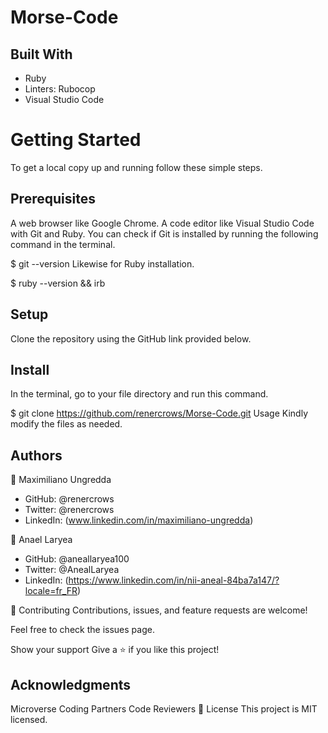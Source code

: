# Morse-Code

## Built With
 - Ruby
 - Linters: Rubocop
 - Visual Studio Code

# Getting Started
To get a local copy up and running follow these simple steps.

## Prerequisites
 A web browser like Google Chrome.
 A code editor like Visual Studio Code with Git and Ruby.
You can check if Git is installed by running the following command in the terminal.

$ git --version
Likewise for Ruby installation.

$ ruby --version && irb
## Setup
Clone the repository using the GitHub link provided below.

## Install
In the terminal, go to your file directory and run this command.

$ git clone https://github.com/renercrows/Morse-Code.git
Usage
Kindly modify the files as needed.

## Authors
👤 Maximiliano Ungredda

- GitHub: @renercrows
- Twitter: @renercrows
- LinkedIn: (www.linkedin.com/in/maximiliano-ungredda)

👤 Anael Laryea

- GitHub: @aneallaryea100
- Twitter: @AnealLaryea
- LinkedIn: (https://www.linkedin.com/in/nii-aneal-84ba7a147/?locale=fr_FR)

🤝 Contributing
Contributions, issues, and feature requests are welcome!

Feel free to check the issues page.

Show your support
Give a ⭐️ if you like this project!

## Acknowledgments
Microverse
Coding Partners
Code Reviewers
📝 License
This project is MIT licensed.
